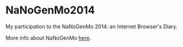 NaNoGenMo2014
=============

My participation to the NaNoGenMo 2014: an Internet Browser's Diary.

More info about NaNoGenMo [here][1].

[1]: https://github.com/dariusk/NaNoGenMo-2014/
